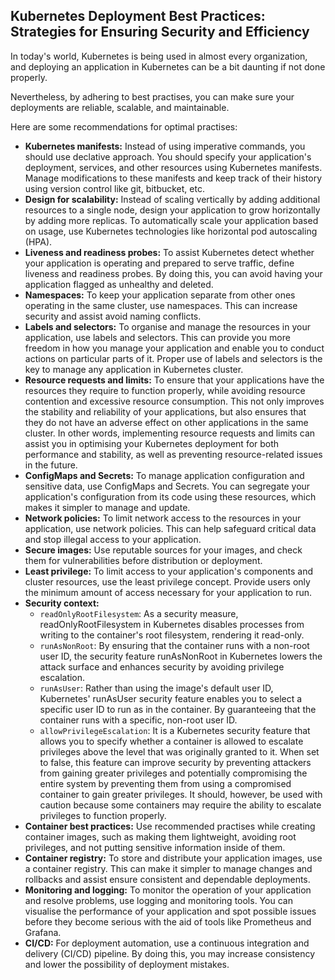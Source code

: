 ## Kubernetes Deployment Best Practices: Strategies for Ensuring Security and Efficiency ##

In today's world, Kubernetes is being used in almost every organization, and deploying an application in Kubernetes can be a bit daunting if not done properly. 

Nevertheless, by adhering to best practises, you can make sure your deployments are reliable, scalable, and maintainable.

Here are some recommendations for optimal practises:

- **Kubernetes manifests:** Instead of using imperative commands, you should use declative approach. You should specify your application's deployment, services, and other resources using Kubernetes manifests. Manage modifications to these manifests and keep track of their history using version control like git, bitbucket, etc.
- **Design for scalability:** Instead of scaling vertically by adding additional resources to a single node, design your application to grow horizontally by adding more replicas. To automatically scale your application based on usage, use Kubernetes technologies like horizontal pod autoscaling (HPA).
- **Liveness and readiness probes:** To assist Kubernetes detect whether your application is operating and prepared to serve traffic, define liveness and readiness probes. By doing this, you can avoid having your application flagged as unhealthy and deleted.
- **Namespaces:** To keep your application separate from other ones operating in the same cluster, use namespaces. This can increase security and assist avoid naming conflicts.
- **Labels and selectors:** To organise and manage the resources in your application, use labels and selectors. This can provide you more freedom in how you manage your application and enable you to conduct actions on particular parts of it. Proper use of labels and selectors is the key to manage any application in Kubernetes cluster.
- **Resource requests and limits:** To ensure that your applications have the resources they require to function properly, while avoiding resource contention and excessive resource consumption. This not only improves the stability and reliability of your applications, but also ensures that they do not have an adverse effect on other applications in the same cluster. In other words, implementing resource requests and limits can assist you in optimising your Kubernetes deployment for both performance and stability, as well as preventing resource-related issues in the future.
- **ConfigMaps and Secrets:** To manage application configuration and sensitive data, use ConfigMaps and Secrets. You can segregate your application's configuration from its code using these resources, which makes it simpler to manage and update.
- **Network policies:** To limit network access to the resources in your application, use network policies. This can help safeguard critical data and stop illegal access to your application.
- **Secure images:** Use reputable sources for your images, and check them for vulnerabilities before distribution or deployment.
- **Least privilege:** To limit access to your application's components and cluster resources, use the least privilege concept. Provide users only the minimum amount of access necessary for your application to run.
- **Security context:**
  - `readOnlyRootFilesystem`: As a security measure, readOnlyRootFilesystem in Kubernetes disables processes from writing to the container's root filesystem, rendering it read-only.
  - `runAsNonRoot`: By ensuring that the container runs with a non-root user ID, the security feature runAsNonRoot in Kubernetes lowers the attack surface and enhances security by avoiding privilege escalation.
  - `runAsUser`: Rather than using the image's default user ID, Kubernetes' runAsUser security feature enables you to select a specific user ID to run as in the container. By guaranteeing that the container runs with a specific, non-root user ID.
  - `allowPrivilegeEscalation`: It is a Kubernetes security feature that allows you to specify whether a container is allowed to escalate privileges above the level that was originally granted to it. When set to false, this feature can improve security by preventing attackers from gaining greater privileges and potentially compromising the entire system by preventing them from using a compromised container to gain greater privileges. It should, however, be used with caution because some containers may require the ability to escalate privileges to function properly.
- **Container best practices:** Use recommended practises while creating container images, such as making them lightweight, avoiding root privileges, and not putting sensitive information inside of them.
- **Container registry:** To store and distribute your application images, use a container registry. This can make it simpler to manage changes and rollbacks and assist ensure consistent and dependable deployments.
- **Monitoring and logging:** To monitor the operation of your application and resolve problems, use logging and monitoring tools. You can visualise the performance of your application and spot possible issues before they become serious with the aid of tools like Prometheus and Grafana.
- **CI/CD:** For deployment automation, use a continuous integration and delivery (CI/CD) pipeline. By doing this, you may increase consistency and lower the possibility of deployment mistakes.
#
